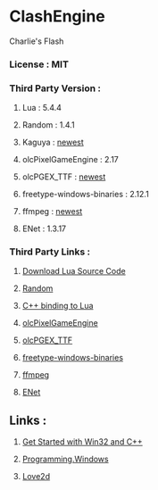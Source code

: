 # ClashEngine

Charlie's Flash

### License : MIT

### Third Party Version : 

1. Lua : 5.4.4

1. Random : 1.4.1

1. Kaguya : [newest](https://github.com/satoren/kaguya)

1. olcPixelGameEngine : 2.17

1. olcPGEX_TTF : [newest](https://github.com/gorbit99/olcPGEX_TTF)

1. freetype-windows-binaries : 2.12.1

1. ffmpeg : [newest](https://github.com/BtbN/FFmpeg-Builds)

1. ENet : 1.3.17

### Third Party Links :

1. [Download Lua Source Code](https://www.lua.org/versions.html#5.4)

1. [Random](https://github.com/effolkronium/random)

1. [C++ binding to Lua](https://github.com/satoren/kaguya)

1. [olcPixelGameEngine](https://github.com/OneLoneCoder/olcPixelGameEngine)

1. [olcPGEX_TTF](https://github.com/gorbit99/olcPGEX_TTF)

1. [freetype-windows-binaries](https://github.com/ubawurinna/freetype-windows-binaries)

1. [ffmpeg](https://github.com/BtbN/FFmpeg-Builds/releases/tag/latest)

1. [ENet](http://enet.bespin.org/index.html)

## Links : 

1. [Get Started with Win32 and C++](https://docs.microsoft.com/en-us/windows/win32/learnwin32/learn-to-program-for-windows)

1. [Programming.Windows](https://documentation.help/Programming.Windows-zh/Index.htm)

1. [Love2d](https://love2d.org/)